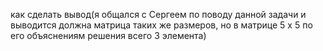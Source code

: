 как сделать вывод(я общался с Сергеем по поводу данной задачи и выводится должна матрица таких же размеров, но в матрице 5 х 5 по его объяснениям решения всего 3 элемента)
